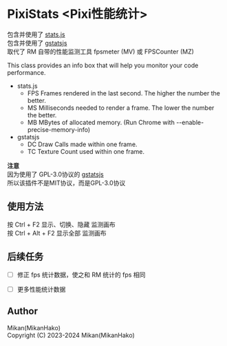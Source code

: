 # PixiStats <Pixi性能统计>

包含并使用了 [stats.js](https://github.com/mrdoob/stats.js)  
包含并使用了 [gstatsjs](https://github.com/eXponenta/gstatsjs)  
取代了 RM 自带的性能监测工具 fpsmeter (MV) 或 FPSCounter (MZ)  

This class provides an info box that will help you monitor your code performance.  
+ stats.js
  - FPS Frames rendered in the last second. The higher the number the better.
  - MS Milliseconds needed to render a frame. The lower the number the better.
  - MB MBytes of allocated memory. (Run Chrome with --enable-precise-memory-info)
+ gstatsjs
  - DC Draw Calls made within one frame.
  - TC Texture Count used within one frame.

**注意**  
因为使用了 GPL-3.0协议的 [gstatsjs](https://github.com/eXponenta/gstatsjs)  
所以该插件不是MIT协议，而是GPL-3.0协议  

## 使用方法

按 Ctrl + F2 显示、切换、隐藏 监测画布  
按 Ctrl + Alt + F2 显示全部 监测画布  


## 后续任务

- [ ] 修正 fps 统计数据，使之和 RM 统计的 fps 相同
- [ ] 更多性能统计数据


## Author
Mikan(MikanHako)  
Copyright (C) 2023-2024 Mikan(MikanHako)  
